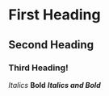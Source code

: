 
# First Heading

## Second Heading


### Third Heading!



*Italics*
**Bold**
***Italics and Bold***
